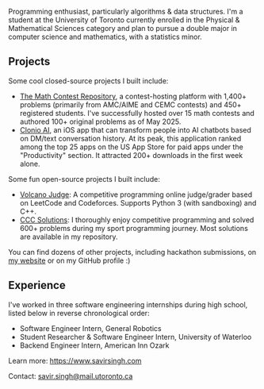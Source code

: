 Programming enthusiast, particularly algorithms & data structures.
I'm a student at the University of Toronto currently enrolled in the Physical & Mathematical Sciences category and plan to pursue a double major in computer science and mathematics, with a statistics minor.

## Projects
Some cool closed-source projects I built include:
- [The Math Contest Repository](https://mathcontestrepository.pythonanywhere.com), a contest-hosting platform with 1,400+ problems (primarily from AMC/AIME and CEMC contests) and 450+ registered students. I've successfully hosted over 15 math contests and authored 100+ original problems as of May 2025.
- [Clonio AI](https://clonioai.guessoword.com), an iOS app that can transform people into AI chatbots based on DM/text conversation history. At its peak, this application ranked among the top 25 apps on the US App Store for paid apps under the "Productivity" section. It attracted 200+ downloads in the first week alone.

Some fun open-source projects I built include:
- [Volcano Judge](https://github.com/savirsingh/volcano-judge): A competitive programming online judge/grader based on LeetCode and Codeforces. Supports Python 3 (with sandboxing) and C++.
- [CCC Solutions](https://github.com/savirsingh/ccc-solutions): I thoroughly enjoy competitive programming and solved 600+ problems during my sport programming journey. Most solutions are available in my repository.

You can find dozens of other projects, including hackathon submissions, on [my website](https://savirsingh.com/projects) or on my GitHub profile :)

## Experience
I've worked in three software engineering internships during high school, listed below in reverse chronological order:
- Software Engineer Intern, General Robotics
- Student Researcher & Software Engineer Intern, University of Waterloo
- Backend Engineer Intern, American Inn Ozark

Learn more: https://www.savirsingh.com

Contact: savir.singh@mail.utoronto.ca
